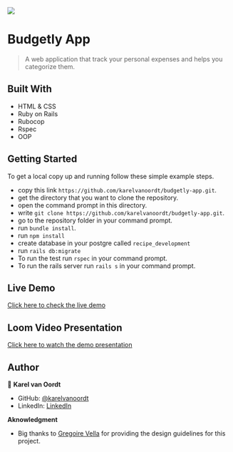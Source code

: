 ![](https://img.shields.io/badge/Microverse-blueviolet)

# Budgetly App

> A web application that track your personal expenses and helps you categorize them.



## Built With

- HTML & CSS
- Ruby on Rails
- Rubocop
- Rspec
- OOP


## Getting Started

To get a local copy up and running follow these simple example steps.

- copy this link `https://github.com/karelvanoordt/budgetly-app.git`.
- get the directory that you want to clone the repository.
- open the command prompt in this directory.
- write `git clone https://github.com/karelvanoordt/budgetly-app.git`.
- go to the repository folder in your command prompt.
- run `bundle install`.
- run `npm install`
- create database in your postgre called `recipe_development`
- run `rails db:migrate`
- To run the test run `rspec` in your command prompt.
- To run the rails server run  `rails s` in your command prompt.

## Live Demo

[Click here to check the live demo](https://desolate-peak-95618.herokuapp.com/)

## Loom Video Presentation
[Click here to watch the demo presentation](https://www.loom.com/share/23dc43c44bb445778e636a0c295f34e9)

## Author


👤 **Karel van Oordt**

- GitHub: [@karelvanoordt](https://github.com/karelvanoordt)
- LinkedIn: [LinkedIn](https://www.linkedin.com/in/karelvanoordt/)


**Aknowledgment**

- Big thanks to [Gregoire Vella](https://www.behance.net/gregoirevella) for providing the design guidelines for this project.


